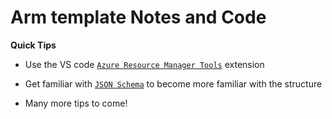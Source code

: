 # Arm template Notes and Code

**Quick Tips**
* Use the VS code  [`Azure Resource Manager Tools`](https://marketplace.visualstudio.com/items?itemName=msazurermtools.azurerm-vscode-tools) extension

* Get familiar with [`JSON Schema`](https://json-schema.org/) to become more familiar with the structure

* Many more tips to come!
